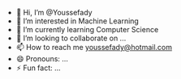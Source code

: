 - 👋 Hi, I’m @Youssefady
- 👀 I’m interested in Machine Learning
- 🌱 I’m currently learning Computer Science
- 💞️ I’m looking to collaborate on ...
- 📫 How to reach me youssefady@hotmail.com
- 😄 Pronouns: ...
- ⚡ Fun fact: ...

<!---
Youssefady/Youssefady is a ✨ special ✨ repository because its `README.md` (this file) appears on your GitHub profile.
You can click the Preview link to take a look at your changes.
--->
